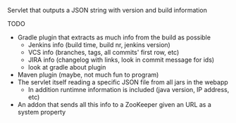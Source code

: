 Servlet that outputs a JSON string with version and build information


TODO

* Gradle plugin that extracts as much info from the build as possible
     * Jenkins info (build time, build nr, jenkins version)
     * VCS info (branches, tags, all commits' first row, etc)
     * JIRA info (changelog with links, look in commit message for ids)
     * look at gradle about plugin
* Maven plugin (maybe, not much fun to program)
* The servlet itself reading a specific JSON file from all jars in the webapp
     * In addition runtimne information is included (java version, IP address, etc)
* An addon that sends all this info to a ZooKeeper given an URL as a system property
